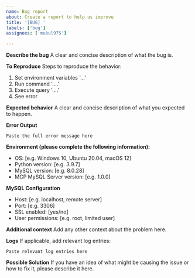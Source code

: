 ```yaml
---
name: Bug report
about: Create a report to help us improve
title: '[BUG] '
labels: ['bug']
assignees: ['mukul975']

---
```


**Describe the bug**
A clear and concise description of what the bug is.

**To Reproduce**
Steps to reproduce the behavior:
1. Set environment variables '...'
2. Run command '....'
3. Execute query '....'
4. See error

**Expected behavior**
A clear and concise description of what you expected to happen.

**Error Output**
```
Paste the full error message here
```

**Environment (please complete the following information):**
- OS: [e.g. Windows 10, Ubuntu 20.04, macOS 12]
- Python version: [e.g. 3.9.7]
- MySQL version: [e.g. 8.0.28]
- MCP MySQL Server version: [e.g. 1.0.0]

**MySQL Configuration**
- Host: [e.g. localhost, remote server]
- Port: [e.g. 3306]
- SSL enabled: [yes/no]
- User permissions: [e.g. root, limited user]

**Additional context**
Add any other context about the problem here.

**Logs**
If applicable, add relevant log entries:
```
Paste relevant log entries here
```

**Possible Solution**
If you have an idea of what might be causing the issue or how to fix it, please describe it here.
